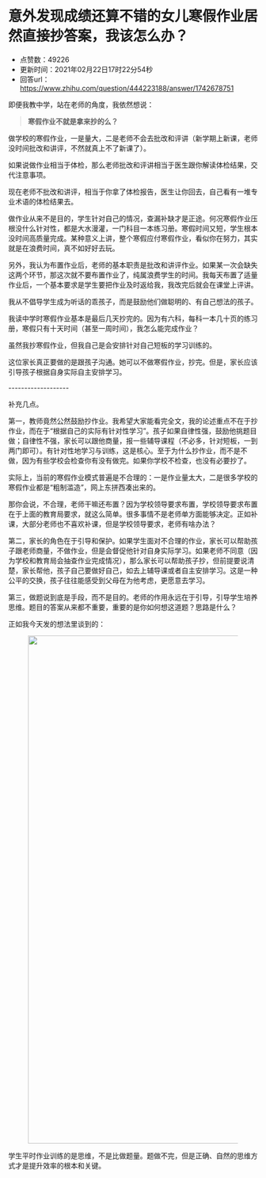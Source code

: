 # 意外发现成绩还算不错的女儿寒假作业居然直接抄答案，我该怎么办？
- 点赞数：49226
- 更新时间：2021年02月22日17时22分54秒
- 回答url：https://www.zhihu.com/question/444223188/answer/1742678751
<body>
 <p data-pid="LS6HLupp">即便我教中学，站在老师的角度，我依然想说：</p>
 <blockquote data-pid="wgf7TCm2">
  <b>寒假作业不就是拿来抄的么？</b>
 </blockquote>
 <p data-pid="gMl3wnq7">做学校的寒假作业，一是量大，二是老师不会去批改和评讲（新学期上新课，老师没时间批改和讲评，不然就真上不了新课了）。</p>
 <p data-pid="7RAx3BH5">如果说做作业相当于体检，那么老师批改和评讲相当于医生跟你解读体检结果，交代注意事项。</p>
 <p data-pid="fUu1aidS">现在老师不批改和讲评，相当于你拿了体检报告，医生让你回去，自己看有一堆专业术语的体检结果去。</p>
 <p data-pid="KWSE0XGk">做作业从来不是目的，学生针对自己的情况，查漏补缺才是正途。何况寒假作业压根没什么针对性，都是大水漫灌，一门科目一本练习册。寒假时间又短，学生根本没时间高质量完成。某种意义上讲，整个寒假应付寒假作业，看似你在努力，其实就是在浪费时间，真不如好好去玩。</p>
 <p data-pid="3qF-K5J3">另外，我认为布置作业后，老师的基本职责是批改和讲评作业。如果某一次会缺失这两个环节，那这次就不要布置作业了，纯属浪费学生的时间。我每天布置了适量作业后，一个基本要求是学生要把作业及时返给我，我改完后就会在课堂上评讲。</p>
 <p data-pid="fJW9bjhg">我从不倡导学生成为听话的乖孩子，而是鼓励他们做聪明的、有自己想法的孩子。</p>
 <p data-pid="F8PBNbZq">我读中学时寒假作业基本是最后几天抄完的。因为有六科，每科一本几十页的练习册，寒假只有十天时间（甚至一周时间），我怎么能完成作业？</p>
 <p data-pid="lG5ukruS">虽然我抄寒假作业，但我自己是会安排针对自己短板的学习训练的。</p>
 <p data-pid="AkOh2skR">这位家长真正要做的是跟孩子沟通。她可以不做寒假作业，抄完。但是，家长应该引导孩子根据自身实际自主安排学习。</p>
 <p data-pid="ugiUMxtH">-------------------</p>
 <p data-pid="2Ea93NN8">补充几点。</p>
 <p data-pid="KK3EWfTQ">第一，教师竟然公然鼓励抄作业。我希望大家能看完全文，我的论述重点不在于抄作业，而在于“根据自己的实际有针对性学习”。孩子如果自律性强，鼓励他挑题目做；自律性不强，家长可以跟他商量，报一些辅导课程（不必多，针对短板，一到两门即可）。有针对性地学习与训练，这是核心。至于为什么抄作业，而不是不做，因为有些学校会检查你有没有做完。如果你学校不检查，也没有必要抄了。</p>
 <p data-pid="rfUx8AFj">实际上，当前的寒假作业模式普遍是不合理的：一是作业量太大，二是很多学校的寒假作业都是“粗制滥造”，网上东拼西凑出来的。</p>
 <p data-pid="ME-NnROt">那你会说，不合理，老师干嘛还布置？因为学校领导要求布置，学校领导要求布置在于上面的教育局要求，就这么简单。很多事情不是老师单方面能够决定。正如补课，大部分老师也不喜欢补课，但是学校领导要求，老师有啥办法？</p>
 <p data-pid="BLb5heSP">第二，家长的角色在于引导和保护。如果学生面对不合理的作业，家长可以帮助孩子跟老师商量，不做作业，但是会督促他针对自身实际学习。如果老师不同意（因为学校和教育局会抽查作业完成情况），那么家长可以帮助孩子抄，但前提要说清楚，家长帮他，孩子自己要做好自己，如去上辅导课或者自主安排学习。这是一种公平的交换，孩子往往能感受到父母在为他考虑，更愿意去学习。</p>
 <p data-pid="NmL3KO8k">第三，做题说到底是手段，而不是目的。老师的作用永远在于引导，引导学生培养思维。题目的答案从来都不重要，重要的是你如何想这道题？思路是什么？</p>
 <p data-pid="r8TO7Flf">正如我今天发的想法里谈到的：</p>
 <figure data-size="normal">
  <img src="https://picx.zhimg.com/50/v2-fde266f98792452e7c0036a7c9f90601_720w.jpg?source=1940ef5c" data-caption="" data-size="normal" data-rawwidth="1026" data-rawheight="652" data-original-token="v2-af076651f9808de9dc4fbcc1103be894" data-default-watermark-src="https://pica.zhimg.com/50/v2-7335dae67e177b201dcbd6f8fde54620_720w.jpg?source=1940ef5c" class="origin_image zh-lightbox-thumb" width="1026" data-original="https://pic1.zhimg.com/v2-fde266f98792452e7c0036a7c9f90601_r.jpg?source=1940ef5c">
 </figure>
 <p data-pid="-WR55SXi">学生平时作业训练的是思维，不是比做题量。题做不完，但是正确、自然的思维方式才是提升效率的根本和关键。</p>
</body>
